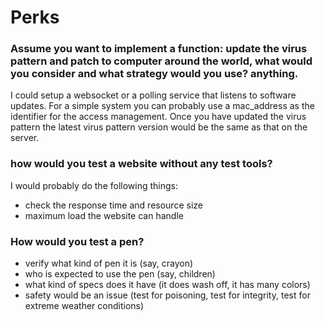 
# Perks

### Assume you want to implement a function: update the virus pattern and patch to computer around the world, what would you consider and what strategy would you use? anything.

I could setup a websocket or a polling service that listens to software updates. For a simple system you can probably use a mac_address as the identifier for the access management. Once you have updated the virus pattern the latest virus pattern version would be the same as that on the server.

### how would you test a website without any test tools?

I would probably do the following things:

* check the response time and resource size
* maximum load the website can handle

### How would you test a pen?

* verify what kind of pen it is (say, crayon)
* who is expected to use the pen (say, children)
* what kind of specs does it have (it does wash off, it has many colors)
* safety would be an issue (test for poisoning, test for integrity, test for extreme weather conditions)
